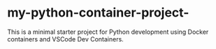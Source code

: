 # my-python-container-project-
This is a minimal starter project for Python development using Docker containers and VSCode Dev Containers.
